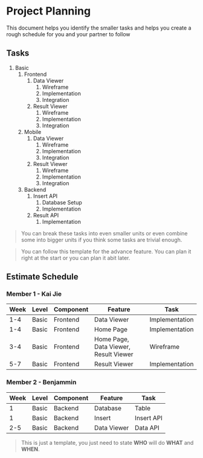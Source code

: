 # Project Planning

This document helps you identify the smaller tasks and helps you create a rough schedule for you and your partner to follow

## Tasks

1. Basic
    1. Frontend
        1. Data Viewer
            1. Wireframe
            2. Implementation
            3. Integration
        2. Result Viewer
            1. Wireframe
            2. Implementation
            3. Integration
    2. Mobile
        1. Data Viewer
            1. Wireframe
            2. Implementation
            3. Integration
        2. Result Viewer
            1. Wireframe
            2. Implementation
            3. Integration
    3. Backend
        1. Insert API
            1. Database Setup
            2. Implementation
        2. Result API
            1. Implementation

> You can break these tasks into even smaller units or even combine some into bigger units if you think some tasks are trivial enough.

> You can follow this template for the advance feature. You can plan it right at the start or you can plan it abit later.

## Estimate Schedule

### Member 1 - Kai Jie

| Week | Level | Component | Feature       | Task           |
| ---- | ----- | --------- | ------------- | -------------- |
| 1-4    | Basic | Frontend  | Data Viewer   | Implementation      |
| 1-4    | Basic | Frontend  | Home Page | Implementation      |
| 3-4  | Basic | Frontend  | Home Page, Data Viewer, Result Viewer   | Wireframe |
| 5-7  | Basic | Frontend  | Result Viewer   | Implementation |

### Member 2 - Benjammin

| Week | Level | Component | Feature       | Task           |
| ---- | ----- | --------- | ------------- | -------------- |
| 1    | Basic | Backend   | Database      | Table          |
| 1    | Basic | Backend   | Insert        | Insert API     |
| 2-5  | Basic | Backend   | Data Viewer   | Data API       |

> This is just a template, you just need to state **WHO** will do **WHAT** and **WHEN**.
